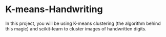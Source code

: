 # K-means-Handwriting
In this project, you will be using K-means clustering (the algorithm behind this magic) and scikit-learn to cluster images of handwritten digits.
